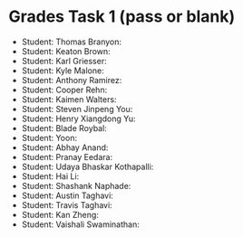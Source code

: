 # Grades Task 1 (pass or blank)

* Student: Thomas Branyon:
* Student: Keaton Brown:
* Student: Karl Griesser:
* Student: Kyle Malone:
* Student: Anthony Ramirez:
* Student: Cooper Rehn:
* Student: Kaimen Walters:
* Student: Steven Jinpeng You:
* Student: Henry Xiangdong Yu:
* Student: Blade Roybal:
* Student: Yoon:
* Student: Abhay Anand:
* Student: Pranay Eedara:
* Student: Udaya Bhaskar Kothapalli:
* Student: Hai Li:
* Student: Shashank Naphade:
* Student: Austin Taghavi:
* Student: Travis Taghavi:
* Student: Kan Zheng:
* Student: Vaishali Swaminathan:

